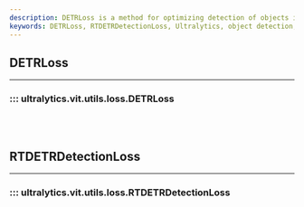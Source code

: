 ```yaml
---
description: DETRLoss is a method for optimizing detection of objects in images. Learn how to use it in RTDETRDetectionLoss at Ultralytics Docs.
keywords: DETRLoss, RTDETRDetectionLoss, Ultralytics, object detection, image classification, computer vision
---
```


## DETRLoss
---
### ::: ultralytics.vit.utils.loss.DETRLoss
<br><br>

## RTDETRDetectionLoss
---
### ::: ultralytics.vit.utils.loss.RTDETRDetectionLoss
<br><br>
